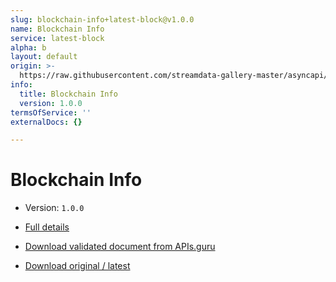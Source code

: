 ```yaml
---
slug: blockchain-info+latest-block@v1.0.0
name: Blockchain Info
service: latest-block
alpha: b
layout: default
origin: >-
  https://raw.githubusercontent.com/streamdata-gallery-master/asyncapi/master/_listings/blockchain-info/blockchain-info-latest-block-stream-async.md
info:
  title: Blockchain Info
  version: 1.0.0
termsOfService: ''
externalDocs: {}

---
```

# Blockchain Info

* Version: `1.0.0`
* [Full details](../html/blockchain-info+latest-block@v1.0.0.html)





* [Download validated document from APIs.guru](https://raw.githubusercontent.com/APIs-guru/asyncapi-directory/master/docs/APIs/blockchain-info%2Blatest-block%40v1.0.0.yaml)
* [Download original / latest](https://raw.githubusercontent.com/streamdata-gallery-master/asyncapi/master/_listings/blockchain-info/blockchain-info-latest-block-stream-async.md)

<script type="application/ld+json">
{
  "@context": "http://schema.org/",
  "@type": "WebAPI",

  "documentation": "",

  "name": "Blockchain Info"
}
</script>
